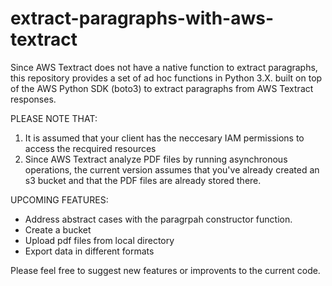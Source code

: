 # extract-paragraphs-with-aws-textract
Since AWS Textract does not have a native function to extract paragraphs, this repository provides a set of ad hoc functions in Python 3.X. built on top of the AWS Python SDK (boto3) to extract paragraphs from AWS Textract responses.

PLEASE NOTE THAT:

1. It is assumed that your client has the neccesary IAM permissions to access the recquired resources
2. Since AWS Textract analyze PDF files by running asynchronous operations, the current version assumes that you've already created an s3 bucket and that the PDF files are already stored there. 

UPCOMING FEATURES:

- Address abstract cases with the paragrpah constructor function. 
- Create a bucket
- Upload pdf files from local directory
- Export data in different formats

Please feel free to suggest new features or improvents to the current code.
